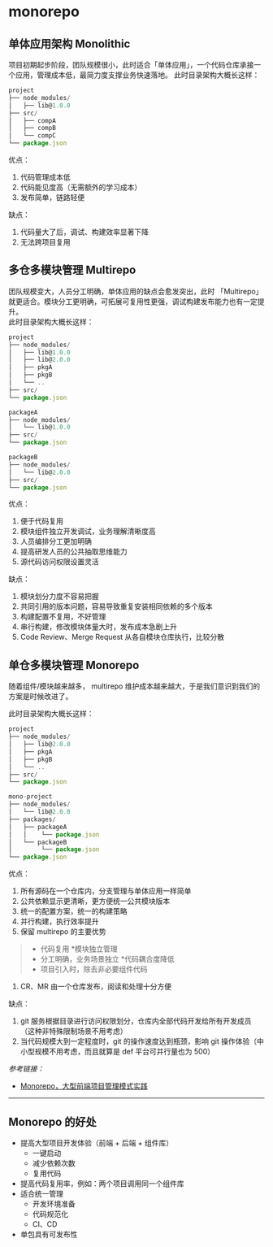 # monorepo

## 单体应用架构 Monolithic

项目初期起步阶段，团队规模很小，此时适合「单体应用」，一个代码仓库承接一个应用，管理成本低，最简力度支撑业务快速落地。
此时目录架构大概长这样：

```js
project
├── node_modules/
│   ├── lib@1.0.0
├── src/
│   ├── compA
│   ├── compB
│   └── compC
└── package.json
```

优点：

  1. 代码管理成本低
  2. 代码能见度高（无需额外的学习成本）
  3. 发布简单，链路轻便

缺点：

  1. 代码量大了后，调试、构建效率显著下降
  2. 无法跨项目复用

## 多仓多模块管理 Multirepo

团队规模变大，人员分工明确，单体应用的缺点会愈发突出，此时 「Multirepo」就更适合。模块分工更明确，可拓展可复用性更强，调试构建发布能力也有一定提升。  
此时目录架构大概长这样：

```js
project
├── node_modules/
│   ├── lib@1.0.0
│   ├── lib@2.0.0
│   ├── pkgA
│   ├── pkgB
│   └── ..
├── src/
└── package.json

packageA
├── node_modules/
│   └── lib@1.0.0
├── src/
└── package.json

packageB
├── node_modules/
│   └── lib@2.0.0
├── src/
└── package.json
```

优点：

  1. 便于代码复用
  2. 模块组件独立开发调试，业务理解清晰度高
  3. 人员编排分工更加明确
  4. 提高研发人员的公共抽取思维能力
  5. 源代码访问权限设置灵活

缺点：

  1. 模块划分力度不容易把握
  2. 共同引用的版本问题，容易导致重复安装相同依赖的多个版本
  3. 构建配置不复用，不好管理
  4. 串行构建，修改模块体量大时，发布成本急剧上升
  5. Code Review、Merge Request 从各自模块仓库执行，比较分散

## 单仓多模块管理 Monorepo

随着组件/模块越来越多， multirepo 维护成本越来越大，于是我们意识到我们的方案是时候改进了。  

此时目录架构大概长这样：

```js
project
├── node_modules/
│   ├── lib@2.0.0
│   ├── pkgA
│   ├── pkgB
│   └── ..
├── src/
└── package.json

mono-project
├── node_modules/
│   └── lib@2.0.0
├── packages/
│   ├── packageA
│   │    └── package.json
│   └── packageB
│        └── package.json
└── package.json
```

优点：

  1. 所有源码在一个仓库内，分支管理与单体应用一样简单
  2. 公共依赖显示更清晰，更方便统一公共模块版本
  3. 统一的配置方案，统一的构建策略
  4. 并行构建，执行效率提升
  5. 保留 multirepo  的主要优势
  >
  > * 代码复用
  >  *模块独立管理
  > * 分工明确，业务场景独立
  >  *代码耦合度降低
  > * 项目引入时，除去非必要组件代码

  1. CR、MR 由一个仓库发布，阅读和处理十分方便

缺点：

  1. git 服务根据目录进行访问权限划分，仓库内全部代码开发给所有开发成员（这种非特殊限制场景不用考虑）
  2. 当代码规模大到一定程度时，git 的操作速度达到瓶颈，影响 git 操作体验（中小型规模不用考虑，而且就算是 def 平台可并行量也为 500）

*参考链接：*

* [Monorepo，大型前端项目管理模式实践](https://developer.aliyun.com/article/1067018)

<hr/>

## Monorepo 的好处

* 提高大型项目开发体验（前端 + 后端 + 组件库）
  * 一键启动
  * 减少依赖次数
  * 复用代码
* 提高代码复用率，例如：两个项目调用同一个组件库
* 适合统一管理
  * 开发环境准备
  * 代码规范化
  * CI、CD
* 单包具有可发布性
  